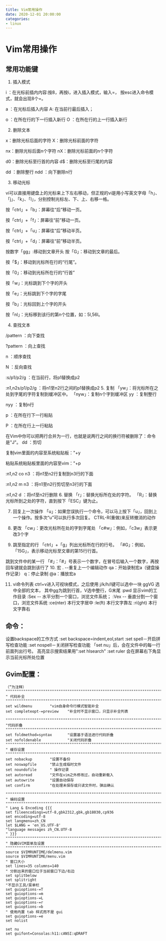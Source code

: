 ```yaml
---
title: Vim常用操作
date: 2020-12-01 20:00:00
categories:
- linux 
---
```

# Vim常用操作
## 常用功能键
1. 插入模式

i ：在光标前插内内容:按8，再按i，进入插入模式，输入=， 按esc进入命令模式，就会出现8个=。

a ：在光标后插入内容
A: 在当前行最后插入；

o ：在所在行的下一行插入新行
O ：在所在行的上一行插入新行

2. 删除文本

x：删除光标后面的字符
X：删除光标前面的字符

nx：删除光标后面n个字符
nX：删除光标前面的n个字符

d0：删除光标至行首的内容
d$：删除光标至行尾的内容

dd ：删除整行
ndd ：向下删除n行

3. 移动光标

vi可以直接用键盘上的光标来上下左右移动，但正规的vi是用小写英文字母「h」、「j」、「k」、「l」，分别控制光标左、下、上、右移一格。

按「ctrl」+「b」：屏幕往“后”移动一页。

按「ctrl」+「f」：屏幕往“前”移动一页。

按「ctrl」+「u」：屏幕往“后”移动半页。

按「ctrl」+「d」：屏幕往“前”移动半页。

按数字「gg」:移动到文章开头
按「G」：移动到文章的最后。

按「$」：移动到光标所在行的“行尾”。

按「0」：移动到光标所在行的“行首”

按「w」：光标跳到下个字的开头

按「e」：光标跳到下个字的字尾

按「b」：光标回到上个字的开头

按「nl」：光标移到该行的第n个位置，如：5l,56l。

4. 查找文本

/pattern ：向下查找

?pattern ：向上查找

n ：顺序查找

N ：反向查找

:s/p1/p2/g ：在当前行，将p1替换成p2

:n1,n2s/p1/p2/g ：将n1至n2行之间的p1替换成p2
5. 复制
「yw」：将光标所在之处到字尾的字符复制到缓冲区中。
「nyw」：复制n个字到缓冲区
yy ：复制整行

nyy ：复制n行

p ：在所在行下一行粘贴

P ：在所在行上一行粘贴

在Vim中你可以把两行合并为一行，也就是说两行之间的换行符被删除了：命令是"J"。
dd ：剪切

复制vim里面的内容至系统粘贴板："+y

粘贴系统粘贴板里面的内容至vim："+p

:n1,n2 co n3  ：将n1至n2行复制到n3行的下面

:n1,n2 m n3 ：将n1至n2行剪切至n3行的下面

:n1,n2 d ：将n1至n2行删除
6. 替换
「r」：替换光标所在处的字符。
「R」：替换光标所到之处的字符，直到按下「ESC」键为止。

7. 回复上一次操作
「u」：如果您误执行一个命令，可以马上按下「u」，回到上一个操作。按多次“u”可以执行多次回复。
 CTRL-R(重做)来反转撤消的动作

8. 更改
「cw」：更改光标所在处的字到字尾处
「c#w」：例如，「c3w」表示更改3个字

9. 跳至指定的行
「ctrl」+「g」列出光标所在行的行号。
「#G」：例如，「15G」，表示移动光标至文章的第15行行首。

 跳到文件中的某一行
「#」：「#」号表示一个数字，在冒号后输入一个数字，再按回车键就会跳到该行了
10. 宏
. --重复上一个编辑动作
qa：开始录制宏a（键盘操作记录）
q：停止录制
@a：播放宏a

11. vi命令列表
ctrl+v进入可视块模式，之后使用 j/k/h/l键可以选中一块
ggVG 选中全部的文本， 其中gg为跳到行首，V选中整行，G末尾
:pwd 显示vim的工作目录
:Sex -- 水平分割一个窗口，浏览文件系统；
:Vex -- 垂直分割一个窗口，浏览文件系统
:ce(nter) 本行文字居中
:le(ft) 本行文字靠左
:ri(ght) 本行文字靠右
## 命令：

设置backspace的工作方式
:set backspace=indent,eol,start
:set spell－开启拼写检查功能
:set nospell－关闭拼写检查功能
「set nu」后，会在文件中的每一行前面列出行号。
高亮显示搜索结果用":set hlsearch"
:set ruler  会在屏幕右下角显示当前光标所处位置

## Gvim配置：

```
（“为注释）
"""""""""""""""""""""""""""""""""""""""""""""""""""""""""""""""""""""""
" 代码补全
"""""""""""""""""""""""""""""""""""""""""""""""""""""""""""""""""""""""
set wildmenu        "vim自身命令行模式智能补全
set completeopt-=preview    "补全时不显示窗口，只显示补全列表

"""""""""""""""""""""""""""""""""""""""""""""""""""""""""""""""""""""""
"代码折叠
"""""""""""""""""""""""""""""""""""""""""""""""""""""""""""""""""""""""
set foldmethod=syntax       "设置基于语法进行代码折叠
set nofoldenable            "关闭代码折叠
"""""""""""""""""""""""""""""""""""""""""""""""""""""""""""""""""""""""
" 缓存设置
"""""""""""""""""""""""""""""""""""""""""""""""""""""""""""""""""""""""
set nobackup        "设置不备份
set noswapfile      "禁止生成临时文件
set noundofile		" 操作记录
set autoread        "文件在vim之外修改过，自动重新载入
set autowrite       "设置自动保存
set confirm         "在处理未保存或只读文件时，弹出确认

"""""""""""""""""""""""""""""""""""""""""""""""""""""""""""""""""""""""
" 编码设置
"""""""""""""""""""""""""""""""""""""""""""""""""""""""""""""""""""""""
" Lang & Encoding {{{
set fileencodings=utf-8,gbk2312,gbk,gb18030,cp936
set encoding=utf-8
set langmenu=zh_CN
let $LANG = 'en_US.UTF-8'
"language messages zh_CN.UTF-8
" }}}
"""""""""""""""""""""""""""""""""""""""""""""""""""""""""""""""""""""""
" 隐藏GVIM菜单及设置
"""""""""""""""""""""""""""""""""""""""""""""""""""""""""""""""""""""""
source $VIMRUNTIME/delmenu.vim
source $VIMRUNTIME/menu.vim
" 窗口大小
set lines=35 columns=140
" 分割出来的窗口位于当前窗口下边/右边
set splitbelow
set splitright
"不显示工具/菜单栏
set guioptions-=T
set guioptions-=m
set guioptions-=L
set guioptions-=r
set guioptions-=b
" 使用内置 tab 样式而不是 gui
set guioptions-=e
set nolist

set nu
set guifont=Consolas:h11:cANSI:qDRAFT
```
